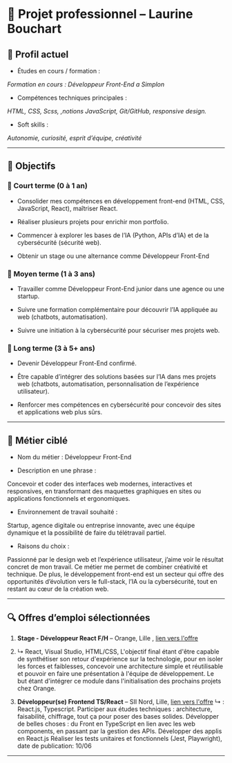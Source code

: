 # 💼 Projet professionnel – Laurine Bouchart


## 👤 Profil actuel
- Études en cours / formation :


*Formation en cours : Développeur Front-End a Simplon*
- Compétences techniques principales :


*HTML, CSS, Scss, ,notions JavaScript, Git/GitHub, responsive design.*
- Soft skills :


*Autonomie, curiosité, esprit d’équipe, créativité*


---


## 🎯 Objectifs


### 🔹 Court terme (0 à 1 an)
- Consolider mes compétences en développement front-end (HTML, CSS, JavaScript, React), maîtriser React.


- Réaliser plusieurs projets pour enrichir mon portfolio.


- Commencer à explorer les bases de l’IA (Python, APIs d’IA) et de la cybersécurité (sécurité web).


- Obtenir un stage ou une alternance comme Développeur Front-End


### 🔹 Moyen terme (1 à 3 ans)
- Travailler comme Développeur Front-End junior dans une agence ou une startup.


- Suivre une formation complémentaire pour découvrir l’IA appliquée au web (chatbots, automatisation).


- Suivre une initiation à la cybersécurité pour sécuriser mes projets web.




### 🔹 Long terme (3 à 5+ ans)
- Devenir Développeur Front-End confirmé.


- Être capable d’intégrer des solutions basées sur l’IA dans mes projets web (chatbots, automatisation, personnalisation de l’expérience utilisateur).


- Renforcer mes compétences en cybersécurité pour concevoir des sites et applications web plus sûrs.






---


## 💼 Métier ciblé
- Nom du métier : Développeur Front-End


- Description en une phrase :


Concevoir et coder des interfaces web modernes, interactives et responsives, en transformant des maquettes graphiques en sites ou applications fonctionnels et ergonomiques.


- Environnement de travail souhaité :


Startup, agence digitale ou entreprise innovante, avec une équipe dynamique et la possibilité de faire du télétravail partiel.


- Raisons du choix :


Passionné par le design web et l’expérience utilisateur, j’aime voir le résultat concret de mon travail. Ce métier me permet de combiner créativité et technique. De plus, le développement front-end est un secteur qui offre des opportunités d’évolution vers le full-stack, l’IA ou la cybersécurité, tout en restant au cœur de la création web.


---


## 🔍 Offres d’emploi sélectionnées
1. **Stage - Développeur React F/H** – Orange, Lille , [lien vers l'offre  ](https://www.wizbii.com/company/orange/job/stage-developpeur-react-f-h?utm_source=chatgpt.com)
2. 
   ↳ React, Visual Studio, HTML/CSS,
    L'objectif final étant d'être capable de synthétiser son retour d'expérience sur la technologie, pour en isoler les forces et faiblesses, concevoir une architecture simple et réutilisable et pouvoir en faire une présentation à l'équipe de développement. Le but étant d'intégrer ce module dans l'initialisation des prochains projets chez Orange.



4. **Développeur(se) Frontend TS/React** – SII Nord, Lille, [lien vers l'offre](https://www.welcometothejungle.com/fr/companies/sii/jobs/developpeur-se-frontend-ts-react-lille_lille?utm_source=chatgpt.com)
   ↳ : React.js, Typescript.
   Participer aux études techniques : architecture, faisabilité, chiffrage, tout ça pour poser des bases solides.
Développer de belles choses : du Front en TypeScript en lien avec les web components, en passant par la gestion des APIs. 
Développer des applis en React.js
Réaliser les tests unitaires et fonctionnels (Jest, Playwright),
date de publication: 10/06


---


